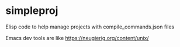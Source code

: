 # simpleproj
Elisp code to help manage projects with compile_commands.json files

Emacs dev tools are like https://neugierig.org/content/unix/

